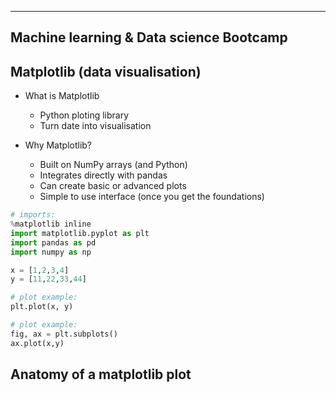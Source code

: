 ----------------------------------------
Machine learning & Data science Bootcamp
----------------------------------------

## Matplotlib (data visualisation)

* What is Matplotlib
    * Python ploting library
    * Turn date into visualisation
    

* Why Matplotlib?
    * Built on NumPy arrays (and Python)
    * Integrates directly with pandas
    * Can create basic or advanced plots
    * Simple to use interface (once you get the foundations)

```python
# imports:
%matplotlib inline
import matplotlib.pyplot as plt
import pandas as pd
import numpy as np
```
```python
x = [1,2,3,4]
y = [11,22,33,44]

# plot example:
plt.plot(x, y)

# plot example:
fig, ax = plt.subplots()
ax.plot(x,y)
```

## Anatomy of a matplotlib plot


